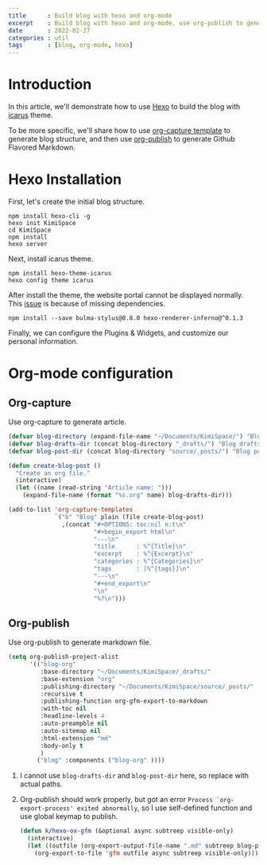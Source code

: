 ```yaml
---
title      : Build blog with hexo and org-mode
excerpt    : Build blog with hexo and org-mode, use org-publish to generate md files.
date       : 2022-02-27
categories : util
tags       : [blog, org-mode, hexo]
---
```



# Introduction

In this article, we'll demonstrate how to use [Hexo](https://hexo.io/) to build the blog with [icarus](https://ppoffice.github.io/hexo-theme-icarus/) theme.

To be more specific, we'll share how to use [org-capture template](https://orgmode.org/manual/Capture-templates.html) to generate blog structure, and then use [org-publish](https://orgmode.org/manual/Publishing.html) to generate Github Flavored Markdown.


# Hexo Installation

First, let's create the initial blog structure.

```shell
npm install hexo-cli -g
hexo init KimiSpace
cd KimiSpace
npm install
hexo server
```

Next, install icarus theme.

```shell
npm install hexo-theme-icarus
hexo config theme icarus
```

After install the theme, the website portal cannot be displayed normally. This [issue](https://github.com/ppoffice/hexo-theme-icarus/issues/855) is because of missing dependencies.

```shell
npm install --save bulma-stylus@0.8.0 hexo-renderer-inferno@^0.1.3
```

Finally, we can configure the Plugins & Widgets, and customize our personal information.


# Org-mode configuration


## Org-capture

Use org-capture to generate article.

```lisp
(defvar blog-directory (expand-file-name "~/Documents/KimiSpace/") "Blog path.")
(defvar blog-drafts-dir (concat blog-directory "_drafts/") "Blog drafts path.")
(defvar blog-post-dir (concat blog-directory "source/_posts/") "Blog post path.")

(defun create-blog-post ()
  "Create an org file."
  (interactive)
  (let ((name (read-string "Article name: ")))
    (expand-file-name (format "%s.org" name) blog-drafts-dir)))

(add-to-list 'org-capture-templates
             `("b" "Blog" plain (file create-blog-post)
               ,(concat "#+OPTIONS: toc:nil n:t\n"
                        "#+begin_export html\n"
                        "---\n"
                        "title      : %^{Title}\n"
                        "excerpt    : %^{Excerpt}\n"
                        "categories : %^{Categories}\n"
                        "tags       : [%^{tags}]\n"
                        "---\n"
                        "#+end_export\n"
                        "\n"
                        "%?\n")))
```


## Org-publish

Use org-publish to generate markdown file.

```lisp
(setq org-publish-project-alist
      '(("blog-org"
         :base-directory "~/Documents/KimiSpace/_drafts/"
         :base-extension "org"
         :publishing-directory "~/Documents/KimiSpace/source/_posts/"
         :recursive t
         :publishing-function org-gfm-export-to-markdown
         :with-toc nil
         :headline-levels 4
         :auto-preampble nil
         :auto-sitemap nil
         :html-extension "md"
         :body-only t
         )
        ("blog" :components ("blog-org" ))))
```

1.  I cannot use `blog-drafts-dir` and `blog-post-dir` here, so replace with actual paths.
2.  Org-publish should work properly, but got an error ``Process `org-export-process' exited abnormally``, so I use self-defined function and use global keymap to publish.
    
    ```lisp
    (defun k/hexo-ox-gfm (&optional async subtreep visible-only)
      (interactive)
      (let ((outfile (org-export-output-file-name ".md" subtreep blog-post-dir)))
        (org-export-to-file 'gfm outfile async subtreep visible-only)))
    ```
